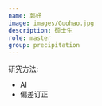```yaml
---
name: 郭好
image: images/Guohao.jpg
description: 硕士生
role: master
group: precipitation
---
```


研究方法: 
* AI
* 偏差订正